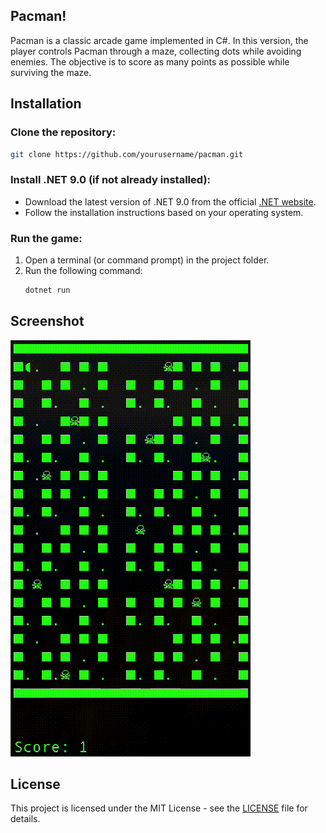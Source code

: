 ## Pacman!

Pacman is a classic arcade game implemented in C#. In this version, the player controls Pacman through a maze, collecting dots while avoiding enemies. The objective is to score as many points as possible while surviving the maze.

## Installation

### Clone the repository:

```bash
git clone https://github.com/yourusername/pacman.git
```

### Install .NET 9.0 (if not already installed):

- Download the latest version of .NET 9.0 from the official [.NET website](https://dotnet.microsoft.com/download/dotnet).
- Follow the installation instructions based on your operating system.

### Run the game:

1. Open a terminal (or command prompt) in the project folder.
2. Run the following command:
   ```bash
   dotnet run
   ```

## Screenshot

![Game Screenshot](images/pacman.gif)

## License

This project is licensed under the MIT License - see the [LICENSE](LICENSE) file for details.
